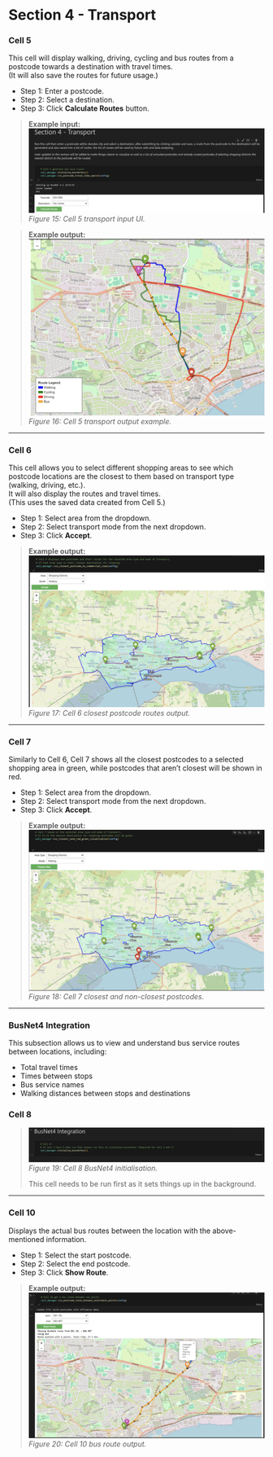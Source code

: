 # Section 4 - Transport

### Cell 5
This cell will display walking, driving, cycling and bus routes from a postcode towards a destination with travel times.  
(It will also save the routes for future usage.)

- Step 1: Enter a postcode.  
- Step 2: Select a destination.  
- Step 3: Click **Calculate Routes** button.

>**Example input:**  
>![Transport Input](Assets/pics/S4_Cell5_Transport_UI.png)  
>*Figure 15: Cell 5 transport input UI.*

>**Example output:**  
>![Transport Output](Assets/pics/S4_Cell5_Transport_output.png)  
>*Figure 16: Cell 5 transport output example.*

---

### Cell 6
This cell allows you to select different shopping areas to see which postcode locations are the closest to them based on transport type (walking, driving, etc.).  
It will also display the routes and travel times.  
(This uses the saved data created from Cell 5.)

- Step 1: Select area from the dropdown.  
- Step 2: Select transport mode from the next dropdown.  
- Step 3: Click **Accept**.

>**Example output:**  
>![Saved Routes](Assets/pics/S4_C6_savedRoutes.png)  
>*Figure 17: Cell 6 closest postcode routes output.*

---

### Cell 7
Similarly to Cell 6, Cell 7 shows all the closest postcodes to a selected shopping area in green, while postcodes that aren’t closest will be shown in red.

- Step 1: Select area from the dropdown.  
- Step 2: Select transport mode from the next dropdown.  
- Step 3: Click **Accept**.

>**Example output:**  
>![Closest Destination](Assets/pics/S4_C7_Closest_Destination.png)  
>*Figure 18: Cell 7 closest and non-closest postcodes.*

---

### BusNet4 Integration
This subsection allows us to view and understand bus service routes between locations, including:  
- Total travel times  
- Times between stops  
- Bus service names  
- Walking distances between stops and destinations

### Cell 8
>![BusNet4 Init](Assets/pics/S4_C8_Initialise_busnet.png)  
>*Figure 19: Cell 8 BusNet4 initialisation.*  
>
>This cell needs to be run first as it sets things up in the background.

---

### Cell 10  
Displays the actual bus routes between the location with the above-mentioned information.

- Step 1: Select the start postcode.  
- Step 2: Select the end postcode.  
- Step 3: Click **Show Route**.

>**Example output:**  
>![Bus Route](Assets/pics/S4_C10_RouteBetween.png)  
>*Figure 20: Cell 10 bus route output.*
